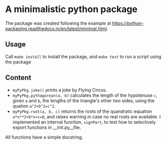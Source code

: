 # A minimalistic python package

The package was created following the example at https://python-packaging.readthedocs.io/en/latest/minimal.html.

## Usage

Call `make install` to install the package, and `make test` to run a script using the package

## Content

* `myPyPkg.joke()` prints a joke by Flying Circus. 
* `myPyPkg.pythagorean(a, b)` calculates the length of the hypotenuse `c`, given `a` and `b`, the lengths of the triangle's other two sides, using the quation `a^2+b^2=c^2`.
* `myPyPkg.root(a, b, c)` returns the roots of the quandratic equation `a*x**2+b*x+c=0`, and raises warning in case no real roots are available. I implemented an internal function, `signPart`, to test how to selectively export functions in __init.py__file.

All functions have a simple docstring.